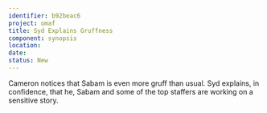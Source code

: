 ```yaml
---
identifier: b92beac6
project: omaf
title: Syd Explains Gruffness
component: synopsis
location: 
date: 
status: New
---
```



Cameron notices that Sabam is even more gruff than usual. Syd explains,
in confidence, that he, Sabam and some of the top staffers are working
on a sensitive story.
